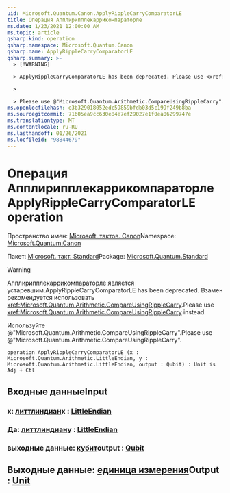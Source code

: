 ```yaml
---
uid: Microsoft.Quantum.Canon.ApplyRippleCarryComparatorLE
title: Операция Апплирипплекаррикомпараторле
ms.date: 1/23/2021 12:00:00 AM
ms.topic: article
qsharp.kind: operation
qsharp.namespace: Microsoft.Quantum.Canon
qsharp.name: ApplyRippleCarryComparatorLE
qsharp.summary: >-
  > [!WARNING]

  > ApplyRippleCarryComparatorLE has been deprecated. Please use <xref:Microsoft.Quantum.Arithmetic.CompareUsingRippleCarry> instead.

  >

  > Please use @"Microsoft.Quantum.Arithmetic.CompareUsingRippleCarry".
ms.openlocfilehash: e3b329018052edc59859bfdb03d5c199f249b8ba
ms.sourcegitcommit: 71605ea9cc630e84e7ef29027e1f0ea06299747e
ms.translationtype: MT
ms.contentlocale: ru-RU
ms.lasthandoff: 01/26/2021
ms.locfileid: "98844679"
---
```

# <a name="applyripplecarrycomparatorle-operation"></a><span data-ttu-id="b60ad-102">Операция Апплирипплекаррикомпараторле</span><span class="sxs-lookup"><span data-stu-id="b60ad-102">ApplyRippleCarryComparatorLE operation</span></span>

<span data-ttu-id="b60ad-103">Пространство имен: [Microsoft. тактов. Canon](xref:Microsoft.Quantum.Canon)</span><span class="sxs-lookup"><span data-stu-id="b60ad-103">Namespace: [Microsoft.Quantum.Canon](xref:Microsoft.Quantum.Canon)</span></span>

<span data-ttu-id="b60ad-104">Пакет: [Microsoft. такт. Standard](https://nuget.org/packages/Microsoft.Quantum.Standard)</span><span class="sxs-lookup"><span data-stu-id="b60ad-104">Package: [Microsoft.Quantum.Standard](https://nuget.org/packages/Microsoft.Quantum.Standard)</span></span>


> [!WARNING]
> <span data-ttu-id="b60ad-105">Апплирипплекаррикомпараторле является устаревшим.</span><span class="sxs-lookup"><span data-stu-id="b60ad-105">ApplyRippleCarryComparatorLE has been deprecated.</span></span> <span data-ttu-id="b60ad-106">Взамен рекомендуется использовать <xref:Microsoft.Quantum.Arithmetic.CompareUsingRippleCarry>.</span><span class="sxs-lookup"><span data-stu-id="b60ad-106">Please use <xref:Microsoft.Quantum.Arithmetic.CompareUsingRippleCarry> instead.</span></span>
>
> <span data-ttu-id="b60ad-107">Используйте @"Microsoft.Quantum.Arithmetic.CompareUsingRippleCarry".</span><span class="sxs-lookup"><span data-stu-id="b60ad-107">Please use @"Microsoft.Quantum.Arithmetic.CompareUsingRippleCarry".</span></span>



```qsharp
operation ApplyRippleCarryComparatorLE (x : Microsoft.Quantum.Arithmetic.LittleEndian, y : Microsoft.Quantum.Arithmetic.LittleEndian, output : Qubit) : Unit is Adj + Ctl
```


## <a name="input"></a><span data-ttu-id="b60ad-108">Входные данные</span><span class="sxs-lookup"><span data-stu-id="b60ad-108">Input</span></span>

### <a name="x--littleendian"></a><span data-ttu-id="b60ad-109">x: [литтлиндиан](xref:Microsoft.Quantum.Arithmetic.LittleEndian)</span><span class="sxs-lookup"><span data-stu-id="b60ad-109">x : [LittleEndian](xref:Microsoft.Quantum.Arithmetic.LittleEndian)</span></span>




### <a name="y--littleendian"></a><span data-ttu-id="b60ad-110">Да: [литтлиндиан](xref:Microsoft.Quantum.Arithmetic.LittleEndian)</span><span class="sxs-lookup"><span data-stu-id="b60ad-110">y : [LittleEndian](xref:Microsoft.Quantum.Arithmetic.LittleEndian)</span></span>




### <a name="output--qubit"></a><span data-ttu-id="b60ad-111">выходные данные: [кубит](xref:microsoft.quantum.lang-ref.qubit)</span><span class="sxs-lookup"><span data-stu-id="b60ad-111">output : [Qubit](xref:microsoft.quantum.lang-ref.qubit)</span></span>





## <a name="output--unit"></a><span data-ttu-id="b60ad-112">Выходные данные: [единица измерения](xref:microsoft.quantum.lang-ref.unit)</span><span class="sxs-lookup"><span data-stu-id="b60ad-112">Output : [Unit](xref:microsoft.quantum.lang-ref.unit)</span></span>

